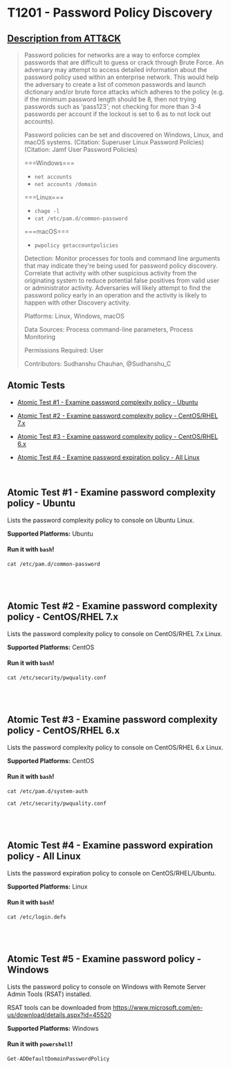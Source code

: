 # T1201 - Password Policy Discovery
## [Description from ATT&CK](https://attack.mitre.org/wiki/Technique/T1201)
<blockquote>Password policies for networks are a way to enforce complex passwords that are difficult to guess or crack through Brute Force. An adversary may attempt to access detailed information about the password policy used within an enterprise network. This would help the adversary to create a list of common passwords and launch dictionary and/or brute force attacks which adheres to the policy (e.g. if the minimum password length should be 8, then not trying passwords such as 'pass123'; not checking for more than 3-4 passwords per account if the lockout is set to 6 as to not lock out accounts).

Password policies can be set and discovered on Windows, Linux, and macOS systems. (Citation: Superuser Linux Password Policies) (Citation: Jamf User Password Policies)

===Windows===
* <code>net accounts</code>
* <code>net accounts /domain</code>

===Linux===
* <code>chage -l <username></code>
* <code>cat /etc/pam.d/common-password</code>

===macOS===
* <code>pwpolicy getaccountpolicies</code>

Detection: Monitor processes for tools and command line arguments that may indicate they're being used for password policy discovery. Correlate that activity with other suspicious activity from the originating system to reduce potential false positives from valid user or administrator activity. Adversaries will likely attempt to find the password policy early in an operation and the activity is likely to happen with other Discovery activity.

Platforms: Linux, Windows, macOS

Data Sources: Process command-line parameters, Process Monitoring

Permissions Required: User

Contributors: Sudhanshu Chauhan, @Sudhanshu_C</blockquote>

## Atomic Tests

- [Atomic Test #1 - Examine password complexity policy - Ubuntu](#atomic-test-1---examine-password-complexity-policy---ubuntu)

- [Atomic Test #2 - Examine password complexity policy - CentOS/RHEL 7.x](#atomic-test-2---examine-password-complexity-policy---centosrhel-7x)

- [Atomic Test #3 - Examine password complexity policy - CentOS/RHEL 6.x](#atomic-test-3---examine-password-complexity-policy---centosrhel-6x)

- [Atomic Test #4 - Examine password expiration policy - All Linux](#atomic-test-4---examine-password-expiration-policy---all-linux)


<br/>

## Atomic Test #1 - Examine password complexity policy - Ubuntu
Lists the password complexity policy to console on Ubuntu Linux.

**Supported Platforms:** Ubuntu


#### Run it with `bash`!
```
cat /etc/pam.d/common-password
```
<br/>
<br/>

## Atomic Test #2 - Examine password complexity policy - CentOS/RHEL 7.x
Lists the password complexity policy to console on CentOS/RHEL 7.x Linux.

**Supported Platforms:** CentOS


#### Run it with `bash`!
```
cat /etc/security/pwquality.conf
```
<br/>
<br/>

## Atomic Test #3 - Examine password complexity policy - CentOS/RHEL 6.x
Lists the password complexity policy to console on CentOS/RHEL 6.x Linux.

**Supported Platforms:** CentOS


#### Run it with `bash`!
```
cat /etc/pam.d/system-auth

cat /etc/security/pwquality.conf
```
<br/>
<br/>

## Atomic Test #4 - Examine password expiration policy - All Linux
Lists the password expiration policy to console on CentOS/RHEL/Ubuntu.

**Supported Platforms:** Linux


#### Run it with `bash`!
```
cat /etc/login.defs
```
<br/>
<br/>

## Atomic Test #5 - Examine password policy - Windows
Lists the password policy to console on Windows with Remote Server Admin Tools (RSAT) installed.

RSAT tools can be downloaded from https://www.microsoft.com/en-us/download/details.aspx?id=45520

**Supported Platforms:** Windows


#### Run it with `powershell`!
```
Get-ADDefaultDomainPasswordPolicy
```
<br/>
